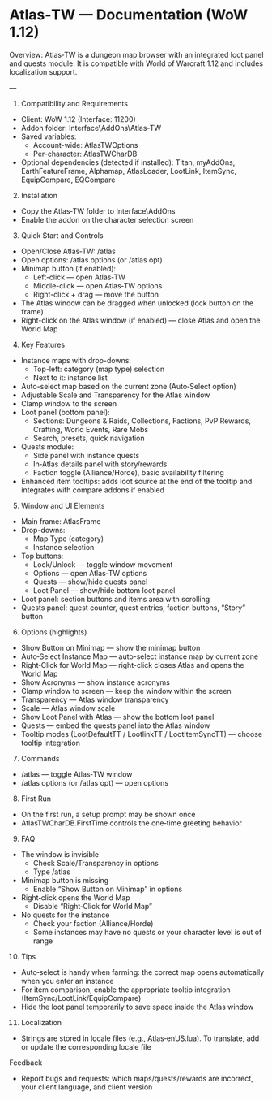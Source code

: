 # Atlas‑TW — Documentation (WoW 1.12)

Overview: Atlas‑TW is a dungeon map browser with an integrated loot panel and quests module. It is compatible with World of Warcraft 1.12 and includes localization support.

—

1) Compatibility and Requirements
- Client: WoW 1.12 (Interface: 11200)
- Addon folder: Interface\AddOns\Atlas-TW
- Saved variables:
  - Account-wide: AtlasTWOptions
  - Per-character: AtlasTWCharDB
- Optional dependencies (detected if installed): Titan, myAddOns, EarthFeatureFrame, Alphamap, AtlasLoader, LootLink, ItemSync, EquipCompare, EQCompare

2) Installation
- Copy the Atlas‑TW folder to Interface\AddOns
- Enable the addon on the character selection screen

3) Quick Start and Controls
- Open/Close Atlas‑TW: /atlas
- Open options: /atlas options (or /atlas opt)
- Minimap button (if enabled):
  - Left-click — open Atlas‑TW
  - Middle-click — open Atlas‑TW options
  - Right-click + drag — move the button
- The Atlas window can be dragged when unlocked (lock button on the frame)
- Right-click on the Atlas window (if enabled) — close Atlas and open the World Map

4) Key Features
- Instance maps with drop-downs:
  - Top-left: category (map type) selection
  - Next to it: instance list
- Auto-select map based on the current zone (Auto‑Select option)
- Adjustable Scale and Transparency for the Atlas window
- Clamp window to the screen
- Loot panel (bottom panel):
  - Sections: Dungeons & Raids, Collections, Factions, PvP Rewards, Crafting, World Events, Rare Mobs
  - Search, presets, quick navigation
- Quests module:
  - Side panel with instance quests
  - In‑Atlas details panel with story/rewards
  - Faction toggle (Alliance/Horde), basic availability filtering
- Enhanced item tooltips: adds loot source at the end of the tooltip and integrates with compare addons if enabled

5) Window and UI Elements
- Main frame: AtlasFrame
- Drop-downs:
  - Map Type (category)
  - Instance selection
- Top buttons:
  - Lock/Unlock — toggle window movement
  - Options — open Atlas‑TW options
  - Quests — show/hide quests panel
  - Loot Panel — show/hide bottom loot panel
- Loot panel: section buttons and items area with scrolling
- Quests panel: quest counter, quest entries, faction buttons, “Story” button

6) Options (highlights)
- Show Button on Minimap — show the minimap button
- Auto‑Select Instance Map — auto-select instance map by current zone
- Right‑Click for World Map — right-click closes Atlas and opens the World Map
- Show Acronyms — show instance acronyms
- Clamp window to screen — keep the window within the screen
- Transparency — Atlas window transparency
- Scale — Atlas window scale
- Show Loot Panel with Atlas — show the bottom loot panel
- Quests — embed the quests panel into the Atlas window
- Tooltip modes (LootDefaultTT / LootlinkTT / LootItemSyncTT) — choose tooltip integration

7) Commands
- /atlas — toggle Atlas‑TW window
- /atlas options (or /atlas opt) — open options

8) First Run
- On the first run, a setup prompt may be shown once
- AtlasTWCharDB.FirstTime controls the one‑time greeting behavior

9) FAQ
- The window is invisible
  - Check Scale/Transparency in options
  - Type /atlas
- Minimap button is missing
  - Enable “Show Button on Minimap” in options
- Right‑click opens the World Map
  - Disable “Right‑Click for World Map”
- No quests for the instance
  - Check your faction (Alliance/Horde)
  - Some instances may have no quests or your character level is out of range

10) Tips
- Auto‑select is handy when farming: the correct map opens automatically when you enter an instance
- For item comparison, enable the appropriate tooltip integration (ItemSync/LootLink/EquipCompare)
- Hide the loot panel temporarily to save space inside the Atlas window

11) Localization
- Strings are stored in locale files (e.g., Atlas‑enUS.lua). To translate, add or update the corresponding locale file

Feedback
- Report bugs and requests: which maps/quests/rewards are incorrect, your client language, and client version